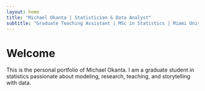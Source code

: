 ```yaml
---
layout: home
title: "Michael Okanta | Statistician & Data Analyst"
subtitle: "Graduate Teaching Assistant | MSc in Statistics | Miami University"
---
```


# Welcome

This is the personal portfolio of Michael Okanta. I am a graduate student in statistics passionate about modeling, research, teaching, and storytelling with data.
